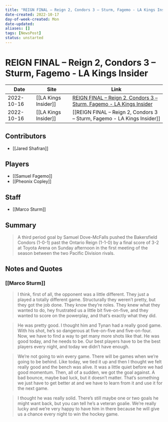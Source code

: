 ```yaml
---
title: "REIGN FINAL – Reign 2, Condors 3 – Sturm, Fagemo - LA Kings Insider"
date-created: 2022-10-17
day-of-week-created: Mon
date-updated: 
aliases: []
tags: [NewsPost]
status: unstarted
---
```


# REIGN FINAL – Reign 2, Condors 3 – Sturm, Fagemo - LA Kings Insider

| Date       | Site                 | Link                                                                                                                                                     |
| ---------- | -------------------- | -------------------------------------------------------------------------------------------------------------------------------------------------------- |
| 2022-10-16 | [[LA Kings Insider]] | [REIGN FINAL – Reign 2, Condors 3 – Sturm, Fagemo - LA Kings Insider](https://lakingsinsider.com/2022/10/16/reign-final-reign-2-condors-3-sturm-fagemo/) |
| 2022-10-16 | [[LA Kings Insider]] | [[REIGN FINAL – Reign 2, Condors 3 – Sturm, Fagemo - LA Kings Insider]]                                                                                  |

## Contributors
- [[Jared Shafran]]


## Players
- [[Samuel Fagemo]]
- [[Pheonix Copley]]


## Staff
- [[Marco Sturm]]


## Summary
> A third period goal by Samuel Dove-McFalls pushed the Bakersfield Condors (1-0-1) past the Ontario Reign (1-1-0) by a final score of 3-2 at Toyota Arena on Sunday afternoon in the first meeting of the season between the two Pacific Division rivals.


## Notes and Quotes
### [[Marco Sturm]]
> I think, first of all, the opponent was a little different. They just a played a totally different game. Structurally they weren’t pretty, but they got the job done. They know they’re roles. They knew what they wanted to do, hey frustrated us a little bit five-on-five, and they wanted to score on the powerplay, and that’s exactly what they did.

> He was pretty good. I thought him and Tynan had a really good game. With his shot, he’s so dangerous at five-on-five and five-on-four. Now, we have to find a way to get many more shots like that. He was good today, and he needs to be. Our best players have to be the best players every night, and today we didn’t have enough.

> We’re not going to win every game. There will be games when we’re going to be behind. Like today, we tied it up and then I thought we felt really good and the bench was alive. It was a little quiet before we had good momentum. Then, all of a sudden, we got the goal against. A bad bounce, maybe bad luck, but it doesn’t matter. That’s something we just have to get better at and we have to learn from it and use it for the next game.

> I thought he was really solid. There’s still maybe one or two goals he might want back, but you can tell he’s a veteran goalie. We’re really lucky and we’re very happy to have him in there because he will give us a chance every night to win the hockey game.

